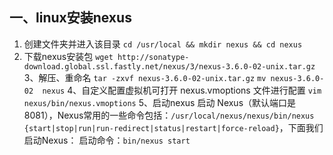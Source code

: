 ## 一、linux安装nexus
1. 创建文件夹并进入该目录 `cd /usr/local && mkdir nexus && cd nexus`
2. 下载nexus安装包 `wget http://sonatype-download.global.ssl.fastly.net/nexus/3/nexus-3.6.0-02-unix.tar.gz`
3、解压、重命名 `tar -zxvf nexus-3.6.0-02-unix.tar.gz`
`mv nexus-3.6.0-02  nexus`
4、自定义配置虚拟机可打开 nexus.vmoptions 文件进行配置 `vim nexus/bin/nexus.vmoptions`
5、启动nexus 
启动 Nexus（默认端口是8081），Nexus常用的一些命令包括：`/usr/local/nexus/nexus/bin/nexus {start|stop|run|run-redirect|status|restart|force-reload}`，下面我们启动Nexus：
启动命令：`bin/nexus start`
